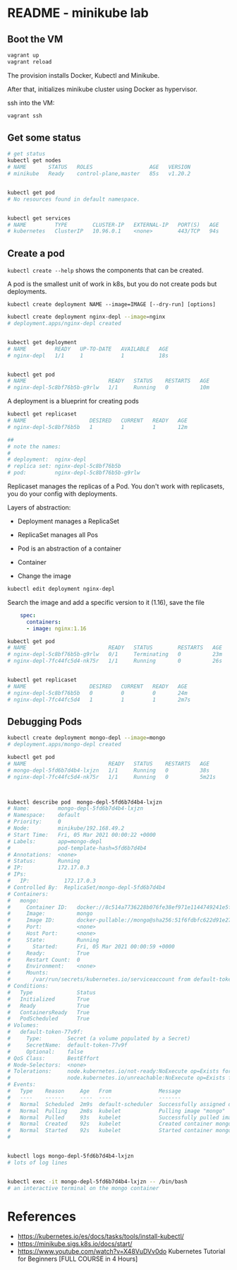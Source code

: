 # README - minikube lab

## Boot the VM

```bash
vagrant up
vagrant reload
```

The provision installs Docker, Kubectl and Minikube.

After that, initializes minikube cluster using Docker as hypervisor.

ssh into the VM:

```bash
vagrant ssh
```

## Get some status

```bash
# get status
kubectl get nodes
# NAME       STATUS   ROLES                  AGE   VERSION
# minikube   Ready    control-plane,master   85s   v1.20.2


kubectl get pod
# No resources found in default namespace.


kubectl get services
# NAME         TYPE        CLUSTER-IP   EXTERNAL-IP   PORT(S)   AGE
# kubernetes   ClusterIP   10.96.0.1    <none>        443/TCP   94s
```



## Create a pod

`kubectl create --help` shows the components that can be created.

A pod is the smallest unit of work in k8s, but you do not create pods but deployments.

```
kubectl create deployment NAME --image=IMAGE [--dry-run] [options]
```


```bash
kubectl create deployment nginx-depl --image=nginx
# deployment.apps/nginx-depl created


kubectl get deployment
# NAME         READY   UP-TO-DATE   AVAILABLE   AGE
# nginx-depl   1/1     1            1           18s


kubectl get pod
# NAME                          READY   STATUS    RESTARTS   AGE
# nginx-depl-5c8bf76b5b-g9rlw   1/1     Running   0          10m

```

A deployment is a blueprint for creating pods


```bash
kubectl get replicaset
# NAME                    DESIRED   CURRENT   READY   AGE
# nginx-depl-5c8bf76b5b   1         1         1       12m

##
# note the names:
#
# deployment:  nginx-depl
# replica set: nginx-depl-5c8bf76b5b
# pod:         nginx-depl-5c8bf76b5b-g9rlw

```

Replicaset manages the replicas of a Pod. You don't work with replicasets, you do your config with deployments.

Layers of abstraction:
* Deployment manages a ReplicaSet
* ReplicaSet manages all Pos
* Pod is an abstraction of a container
* Container 


* Change the image

```bash
kubectl edit deployment nginx-depl
```

Search the image and add a specific version to it (1.16), save the file

```yaml
    spec:
      containers:
      - image: nginx:1.16
```

```bash
kubectl get pod
# NAME                          READY   STATUS        RESTARTS   AGE
# nginx-depl-5c8bf76b5b-g9rlw   0/1     Terminating   0          23m
# nginx-depl-7fc44fc5d4-nk75r   1/1     Running       0          26s


kubectl get replicaset
# NAME                    DESIRED   CURRENT   READY   AGE
# nginx-depl-5c8bf76b5b   0         0         0       24m
# nginx-depl-7fc44fc5d4   1         1         1       2m7s

```

## Debugging Pods

```bash
kubectl create deployment mongo-depl --image=mongo
# deployment.apps/mongo-depl created

kubectl get pod
# NAME                          READY   STATUS    RESTARTS   AGE
# mongo-depl-5fd6b7d4b4-lxjzn   1/1     Running   0          38s
# nginx-depl-7fc44fc5d4-nk75r   1/1     Running   0          5m21s



kubectl describe pod  mongo-depl-5fd6b7d4b4-lxjzn 
# Name:         mongo-depl-5fd6b7d4b4-lxjzn
# Namespace:    default
# Priority:     0
# Node:         minikube/192.168.49.2
# Start Time:   Fri, 05 Mar 2021 00:00:22 +0000
# Labels:       app=mongo-depl
#               pod-template-hash=5fd6b7d4b4
# Annotations:  <none>
# Status:       Running
# IP:           172.17.0.3
# IPs:
#   IP:           172.17.0.3
# Controlled By:  ReplicaSet/mongo-depl-5fd6b7d4b4
# Containers:
#   mongo:
#     Container ID:   docker://8c514a7736228b076fe38ef971e1144749241e5fe5c94ddde0c9d0f83c57e444
#     Image:          mongo
#     Image ID:       docker-pullable://mongo@sha256:51f6fdbfc622d91e276ade7e6cf6491aa36ff2bd9b158dadb732f9e4a05f33ad
#     Port:           <none>
#     Host Port:      <none>
#     State:          Running
#       Started:      Fri, 05 Mar 2021 00:00:59 +0000
#     Ready:          True
#     Restart Count:  0
#     Environment:    <none>
#     Mounts:
#       /var/run/secrets/kubernetes.io/serviceaccount from default-token-77v9f (ro)
# Conditions:
#   Type              Status
#   Initialized       True 
#   Ready             True 
#   ContainersReady   True 
#   PodScheduled      True 
# Volumes:
#   default-token-77v9f:
#     Type:        Secret (a volume populated by a Secret)
#     SecretName:  default-token-77v9f
#     Optional:    false
# QoS Class:       BestEffort
# Node-Selectors:  <none>
# Tolerations:     node.kubernetes.io/not-ready:NoExecute op=Exists for 300s
#                  node.kubernetes.io/unreachable:NoExecute op=Exists for 300s
# Events:
#   Type    Reason     Age   From               Message
#   ----    ------     ----  ----               -------
#   Normal  Scheduled  2m9s  default-scheduler  Successfully assigned default/mongo-depl-5fd6b7d4b4-lxjzn to minikube
#   Normal  Pulling    2m8s  kubelet            Pulling image "mongo"
#   Normal  Pulled     93s   kubelet            Successfully pulled image "mongo" in 35.123398603s
#   Normal  Created    92s   kubelet            Created container mongo
#   Normal  Started    92s   kubelet            Started container mongo
# 


kubectl logs mongo-depl-5fd6b7d4b4-lxjzn
# lots of log lines


kubectl exec -it mongo-depl-5fd6b7d4b4-lxjzn -- /bin/bash
# an interactive terminal on the mongo container

```


# References

* https://kubernetes.io/es/docs/tasks/tools/install-kubectl/
* https://minikube.sigs.k8s.io/docs/start/
* https://www.youtube.com/watch?v=X48VuDVv0do Kubernetes Tutorial for Beginners [FULL COURSE in 4 Hours]

